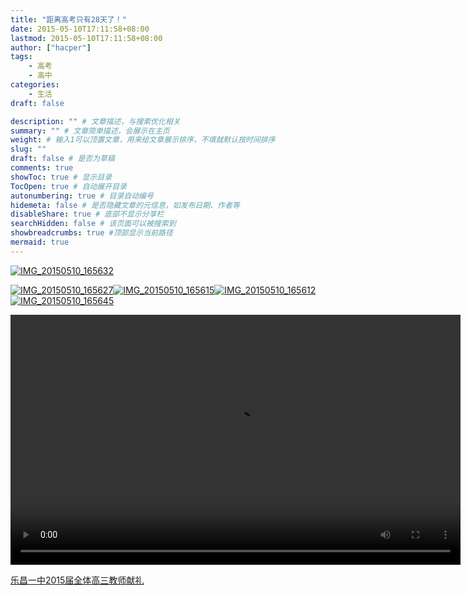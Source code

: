 ```yaml
---
title: "距离高考只有28天了！"
date: 2015-05-10T17:11:58+08:00
lastmod: 2015-05-10T17:11:58+08:00
author: ["hacper"]
tags:
    - 高考
    - 高中
categories:
    - 生活
draft: false

description: "" # 文章描述，与搜索优化相关
summary: "" # 文章简单描述，会展示在主页
weight: # 输入1可以顶置文章，用来给文章展示排序，不填就默认按时间排序
slug: ""
draft: false # 是否为草稿
comments: true
showToc: true # 显示目录
TocOpen: true # 自动展开目录
autonumbering: true # 目录自动编号
hidemeta: false # 是否隐藏文章的元信息，如发布日期、作者等
disableShare: true # 底部不显示分享栏
searchHidden: false # 该页面可以被搜索到
showbreadcrumbs: true #顶部显示当前路径
mermaid: true
---
```


[![IMG_20150510_165632](http://wodiga.com/wp-content/uploads/2015/05/IMG_20150510_165632-300x169.jpg)](http://wodiga.com/wp-content/uploads/2015/05/IMG_20150510_165632.jpg)

[![IMG_20150510_165627](http://wodiga.com/wp-content/uploads/2015/05/IMG_20150510_165627-300x169.jpg)](http://wodiga.com/wp-content/uploads/2015/05/IMG_20150510_165627.jpg)[![IMG_20150510_165615](http://wodiga.com/wp-content/uploads/2015/05/IMG_20150510_165615-169x300.jpg)](http://wodiga.com/wp-content/uploads/2015/05/IMG_20150510_165615.jpg)[![IMG_20150510_165612](http://wodiga.com/wp-content/uploads/2015/05/IMG_20150510_165612-169x300.jpg)](http://wodiga.com/wp-content/uploads/2015/05/IMG_20150510_165612.jpg)[![IMG_20150510_165645](http://wodiga.com/wp-content/uploads/2015/05/IMG_20150510_165645-169x300.jpg)](http://wodiga.com/wp-content/uploads/2015/05/IMG_20150510_165645.jpg)








<title>Video Player</title>  

<section id="player"><video controls="" height="400" id="media" width="720"><source src="http://v.youku.com/v_show/id_XOTU0MzQwODY0.htm"></source></video>  
</section>  

[乐昌一中2015届全体高三教师献礼](http://v.youku.com/v_show/id_XOTU0MzQwODY0.html)